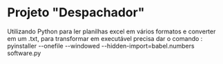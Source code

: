 # Projeto "Despachador"
Utilizando Python para ler planilhas excel em vários formatos e converter em um .txt, 
para transformar em executável precisa dar o comando :
pyinstaller --onefile --windowed --hidden-import=babel.numbers software.py

